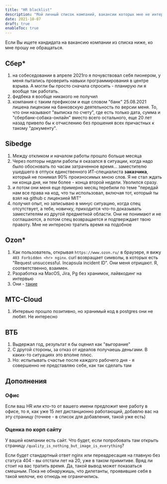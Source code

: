 ```yaml
---
title: "HR blacklist"
description: "Мой личный список компаний, вакансии которых мне не интересны"
date: 2021-10-07
draft: true
enableToc: true
---
```


Если Вы ищете кандидата на вакансию компании из списка ниже, ко мне прошу не обращаться.

## Сбер*

1. на собеседовании в апреле 2021го я почувствовал себя пионером, у меня пытались проверить навыки программирования в центре взрыва. А могли бы просто сначала спросить - планирую ли я вообще так работать.
2. фидбека я вообще никакого не получил
3. компания с таким префиксом и еще словом "банк" 25.08.2021 лишена лицензии на банковскую деятельность по версии меня. То, что они называют "выписка по счету", где есть только дата, сумма и "сбербанк-собака-онлайн" вместо всего остального, еще 20 лет назад привело бы к отчислению без прошения всех причастных к такому "документу".

## Sibedge

1. Между откликом и началом работы прошло больше месяца
2. Через полторы недели работы я оказался в ситуации, когда надо было обосновать по часам затраченное время... заместителю ушедшего в отпуск единственного ИТ-специалиста **заказчика**, который не понимал 90% произносимых мною слов. Я не стал ждать ни конца дня, ни тем более - конца второй недели. Уволился сразу.
3. и потом они меня еще примерно месяц теребили по теме "передай нам все права на код, что ты использовал, включая тот, который ты взял на github с лицензией MIT"
4. получил опыт, но записываю в минус ситуацию, когда спец отсутствует, а тебе, новичку, приходится что-то доказывать заместителям из другой предметной области. Они не понимают и не соглашаются, а потом спец возвращается и подтверждает твою правоту. Мне не интересно тратить время на подобное

## Ozon*

1. Как пользователь, открывая `https://www.ozon.ru/` в браузере, я вижу `403 Forbidden <hr> nginx`. curl возвращает символы, в которых есть "Request unsuccessful. Incapsula incident ID". Они меня отрицают. Я, соответственно, взаимен.
2. Разработка на MacOS, Jira, Pg без хранимок, лайвкодинг на интервью
3. Они - [такие](https://habr.com/ru/company/ozontech/blog/708274/)

## МТС-Cloud

1. Интервью прошло позитивно, но хранимый код в postgres они не любят. Не интересно

## ВТБ

1. Выдержал год, результат я бы оценил как "выгорание"
2. С другой стороны, за отказ от идеалов получаешь деньгами. В каких-то ситуациях это вполне плюс.
3. Но: испытывать счастье после каждого рабочего дня - я совершенно не представляю себе, как так сделать там

## Дополнения

### Офис

Если ваш HR или кто-то от вашего имени предложит мне работу в офисе, то я, как уже 15 лет дистанционно работающий, добавлю вас на эту страницу (точнее - в список для добавления, такой уже есть)

### Оценка по корп сайту

У вашей компании есть сайт. Что будет, если попробовать там открыть страницу `/quality_is_nothing_but_image_is_everything`?

Если будет стандартный ответ nginx или переадресация на главную без статуса 404 - вы отстали лет на 20, уже в таком примитиве. Вряд ли стоит на вас тратить время. Да, такой вывод может показаться смешным. Пока не обнаружишь, что дилетанты, проявившие себя в такой мелочи, ею отнюдь не ограничились.
